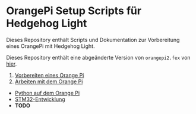 # OrangePi Setup Scripts für Hedgehog Light

Dieses Repository enthält Scripts und Dokumentation zur Vorbereitung eines OrangePi mit Hedgehog Light.

Dieses Repository enthält eine abgeänderte Version von `orangepi2.fex` von [hier](https://github.com/igorpecovnik/lib/blob/master/config/orangepi2.fex).

1. [Vorbereiten eines Orange Pi](00-InitialSetup.md)
2. [Arbeiten mit dem Orange Pi](01-Working.md)

* [Python auf dem Orange Pi](python.md)
* [STM32-Entwicklung](stm32development.md)
* **TODO**

